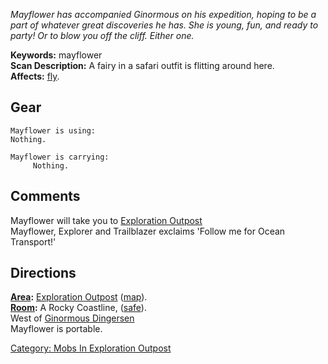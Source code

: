 *Mayflower has accompanied Ginormous on his expedition, hoping to be a
part of whatever great discoveries he has. She is young, fun, and ready
to party! Or to blow you off the cliff. Either one.*

**Keywords:** mayflower  
**Scan Description:** A fairy in a safari outfit is flitting around
here.  
**Affects:** [fly](Fly "wikilink").  

## Gear

`Mayflower is using:`  
`Nothing.`

`Mayflower is carrying:`  
`     Nothing.`

## Comments

Mayflower will take you to [ Exploration
Outpost](:Category:_Exploration_Outpost "wikilink")  
Mayflower, Explorer and Trailblazer exclaims 'Follow me for Ocean
Transport!'  

## Directions

**[Area](:Category:_Areas "wikilink"):** [ Exploration
Outpost](:Category:_Exploration_Outpost "wikilink")
([map](Exploration_Outpost_Map "wikilink")).  
**[Room](:Category:_Rooms "wikilink"):** A Rocky Coastline,
([safe](Safe_Rooms "wikilink")).  
West of [Ginormous Dingersen](Ginormous_Dingersen "wikilink")  
Mayflower is portable.  

[Category: Mobs In Exploration
Outpost](Category:_Mobs_In_Exploration_Outpost "wikilink")
